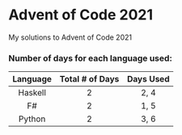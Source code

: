 # Advent of Code 2021
My solutions to Advent of Code 2021

### Number of days for each language used:

| Language | Total # of Days | Days Used |
| :---:   | :---: | :---: |
| Haskell | 2 | 2, 4 |
| F#      | 2 | 1, 5 |
| Python  | 2 | 3, 6 |